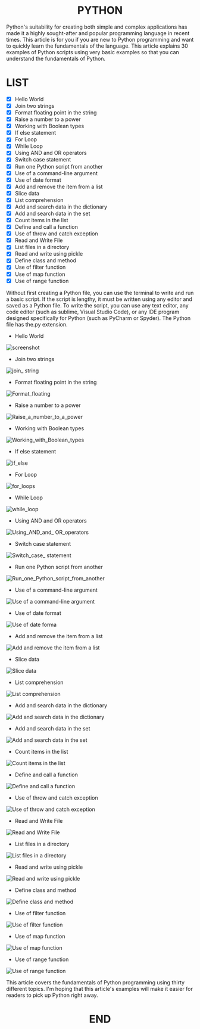 <!-- Title -->
<h1 align="center" title="...and I'm happy to see you here :)"> PYTHON </h1>

Python's suitability for creating both simple and complex applications has made it a highly sought-after and popular programming language in recent times. This article is for you if you are new to Python programming and want to quickly learn the fundamentals of the language. This article explains 30 examples of Python scripts using very basic examples so that you can understand the fundamentals of Python. 


# LIST

- [X] Hello World
- [X] Join two strings
- [X] Format floating point in the string
- [X] Raise a number to a power
- [X] Working with Boolean types
- [X] If else statement
- [X] For Loop
- [X] While Loop
- [X] Using AND and OR operators
- [X] Switch case statement
- [X] Run one Python script from another
- [X] Use of a command-line argument
- [X] Use of date format
- [X] Add and remove the item from a list
- [X] Slice data
- [X] List comprehension
- [X] Add and search data in the dictionary
- [X] Add and search data in the set
- [X] Count items in the list
- [X] Define and call a function
- [X] Use of throw and catch exception
- [X] Read and Write File
- [X] List files in a directory
- [X] Read and write using pickle
- [X] Define class and method
- [X] Use of filter function
- [X] Use of map function
- [X] Use of range function

Without first creating a Python file, you can use the terminal to write and run a basic script. If the script is lengthy, it must be written using any editor and saved as a Python file. To write the script, you can use any text editor, any code editor (such as sublime, Visual Studio Code), or any IDE program designed specifically for Python (such as PyCharm or Spyder). The Python file has the.py extension. 


- Hello World

![screenshot](https://github.com/NetNinja-SecTool/Python_Scripts-/assets/156086963/6ce77fc2-1016-4202-9a3a-1a61f3cf87a6)

- Join two strings

![join_ string](https://github.com/NetNinja-SecTool/Python_Scripts-/assets/156086963/acf700e1-a39a-4ffc-ab44-6bbdc45e7b80)

- Format floating point in the string

![Format_floating](https://github.com/NetNinja-SecTool/Python_Scripts-/assets/156086963/dc7b26a7-40dc-46e5-adca-d6a4ab16e457)

- Raise a number to a power

![Raise_a_number_to_a_power](https://github.com/NetNinja-SecTool/Python_Scripts-/assets/156086963/0748a8bd-2aae-46c5-ad38-9aec8b60da27)

- Working with Boolean types

![Working_with_Boolean_types](https://github.com/NetNinja-SecTool/Python_Scripts-/assets/156086963/c366d8a4-9a63-4d58-b06d-60a4126839ca)

- If else statement
  
![if_else](https://github.com/NetNinja-SecTool/Python_Scripts-/assets/156086963/13540c8a-34ef-4dbb-aeb3-b9294ce7dea6)

- For Loop
  
![for_loops](https://github.com/NetNinja-SecTool/Python_Scripts-/assets/156086963/e0101eaf-8802-4ada-b91f-c6d7f9115e8d)

- While Loop
  
![while_loop](https://github.com/NetNinja-SecTool/Python_Scripts-/assets/156086963/162aa85a-1541-4b4a-9c22-a759a8b793a0)

- Using AND and OR operators
  
![Using_AND_and_ OR_operators](https://github.com/NetNinja-SecTool/Python_Scripts-/assets/156086963/5e645423-faa3-49da-94e2-4721cfe5e6f6)

- Switch case statement
  
![Switch_case_ statement](https://github.com/NetNinja-SecTool/Python_Scripts-/assets/156086963/a5813786-b324-419b-836b-161f971ada15)

-  Run one Python script from another

![Run_one_Python_script_from_another](https://github.com/NetNinja-SecTool/Python_Scripts-/assets/156086963/86973280-00c1-4ca0-95b1-f43b0bae10dc)

-  Use of a command-line argument
  
![Use of a command-line argument](https://github.com/NetNinja-SecTool/Python_Scripts-/assets/156086963/b5c1b6e5-8871-4152-9ac9-fba018227846)

-  Use of date format

![Use of date forma](https://github.com/NetNinja-SecTool/Python_Scripts-/assets/156086963/922e5e5f-58ac-4180-8e16-d08c09aa2425)

- Add and remove the item from a list

 ![Add and remove the item from a list](https://github.com/NetNinja-SecTool/Python_Scripts-/assets/156086963/f1bf8d33-415d-4506-a823-ab9bcca66d7f)

- Slice data

![Slice data](https://github.com/NetNinja-SecTool/Python_Scripts-/assets/156086963/675388c5-f5c2-4b95-aa75-326b65198add)

- List comprehension
  
![List comprehension](https://github.com/NetNinja-SecTool/Python_Scripts-/assets/156086963/2d6364f7-ad0f-4df3-8359-df3d3d545431)

- Add and search data in the dictionary
  
![Add and search data in the dictionary](https://github.com/NetNinja-SecTool/Python_Scripts-/assets/156086963/fdc5192d-9bdd-46cf-bc8d-c03769b06026)

- Add and search data in the set
  
![Add and search data in the set](https://github.com/NetNinja-SecTool/Python_Scripts-/assets/156086963/f20bcb5f-f00c-4edc-89ed-0e780030315a)

- Count items in the list
  
![Count items in the list](https://github.com/NetNinja-SecTool/Python_Scripts-/assets/156086963/68e363b7-2cab-4560-aa53-4b64348a9f12)

- Define and call a function
  
![Define and call a function](https://github.com/NetNinja-SecTool/Python_Scripts-/assets/156086963/a65dc4a3-7937-46f3-b06c-fa83c1eaef39)

- Use of throw and catch exception
  
![Use of throw and catch exception](https://github.com/NetNinja-SecTool/Python_Scripts-/assets/156086963/4cff69ea-f26a-49d4-8c31-2b78f617de58)

- Read and Write File

![Read and Write File](https://github.com/NetNinja-SecTool/Python_Scripts-/assets/156086963/83d72478-5cdf-471a-87cf-d8667d0f13eb)

- List files in a directory
  
![List files in a directory](https://github.com/NetNinja-SecTool/Python_Scripts-/assets/156086963/85460517-d42c-42e9-88d2-d7ea5afc44ff)

- Read and write using pickle
  
![Read and write using pickle](https://github.com/NetNinja-SecTool/Python_Scripts-/assets/156086963/dca81fea-a2ec-41df-83c4-379144b0f92f)

- Define class and method
  
![Define class and method](https://github.com/NetNinja-SecTool/Python_Scripts-/assets/156086963/49af44a1-11e7-45c2-9f56-70294d3a726d)

- Use of filter function
  
![Use of filter function](https://github.com/NetNinja-SecTool/Python_Scripts-/assets/156086963/e597a8b5-9b6b-43f3-b9fb-73e3b110923b)

- Use of map function
  
![Use of map function](https://github.com/NetNinja-SecTool/Python_Scripts-/assets/156086963/a6ddf53f-eb18-463a-aace-16e06a2c0636)

- Use of range function

![Use of range function](https://github.com/NetNinja-SecTool/Python_Scripts-/assets/156086963/aad88d20-5045-47be-b4fa-c77f8956902b)



This article covers the fundamentals of Python programming using thirty different topics. I'm hoping that this article's examples will make it easier for readers to pick up Python right away.


<h1 align="center" title="...and I'm happy to see you here :)"> END </h1>












 
